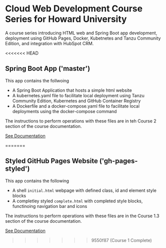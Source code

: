# Cloud Web Development Course Series for Howard University
A course series introducing HTML web and Spring Boot app development, deployment using GitHub Pages, Docker, Kubetnetes and Tanzu Community Edition, and integration with HubSpot CRM. 

<<<<<<< HEAD
## Spring Boot App ('master')
This app contains the follwoing 
* A Spring Boot Application that hosts a simple html website
* A kubernetes.yaml file to facilitate local deployment using Tanzu Community Edition, Kubernetes and GitHub Container Registry
*  A Dockerfile and a docker-compose.yaml file to facilitate local deployments using the docker-compose command

The instructions to perform operations with these files are in teh Course 2 section of the course documentation. 

<a href="https://blackcodecamp.github.io/CloudWebDevelopment/" target = "_blank">See Documentation</a> 




=======
## Styled GitHub Pages Website ('gh-pages-styled')
This app contains the following 
* A shell `initial.html` webpage with defined class, id and element style blocks
* A completley styled `complete.html` with completed style blocks, functinoing navigation bar and icons


The instructions to perform operations with these files are in the Course 1.3 section of the course documentation. 

<a href="https://blackcodecamp.github.io/CloudWebDevelopment/" target = "_blank">See Documentation</a> 

>>>>>>> 9550f87 (Course 1 Complete)
